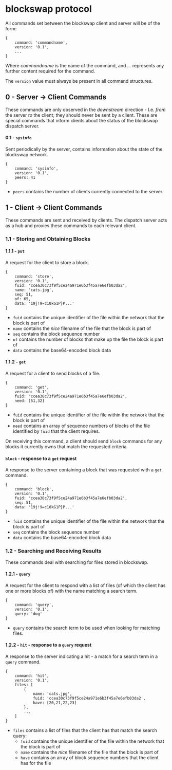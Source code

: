 # blockswap protocol

All commands set between the blockswap client and server will be of the form:

    {
        command: 'commandname',
        version: '0.1',
        ...
    }

Where _commandname_ is the name of the command, and _..._ represents any further content required for the command.

The `version` value must always be present in all command structures.

## 0 - Server → Client Commands

These commands are only observed in the _downstream_ direction - I.e. _from_ the server _to_ the client; they should never be sent by a client. These are special commands that inform clients about the status of the blockswap dispatch server.

#### 0.1 - `sysinfo`

Sent periodically by the server, contains information about the state of the blockswap network.

    {
        command: 'sysinfo',
        version: '0.1',
        peers: 41
    }

* `peers` contains the number of clients currently connected to the server.


## 1 - Client → Client Commands

These commands are sent and received by clients. The dispatch server acts as a hub and proxies these commands to each relevant client.

### 1.1 - Storing and Obtaining Blocks

#### 1.1.1 - `put`

A request for the client to store a block.

    {
        command: 'store',
        version: '0.1',
        fuid: 'ccea30c73f9f5ce24a971e6b3f45a7e6efb03da2',
        name: 'cats.jpg',
        seq: 51,
        of: 65,
        data: '19j!9=c10kG1P}P...'
    }

* `fuid` contains the unique identifier of the file within the network that the block is part of
* `name` contains the _nice_ filename of the file that the block is part of
* `seq` contains the block sequence number
* `of` contains the number of blocks that make up the file the block is part of
* `data` contains the base64-encoded block data

#### 1.1.2 - `get`

A request for a client to send blocks of a file.

    {
        command: 'get',
        version: '0.1',
        fuid: 'ccea30c73f9f5ce24a971e6b3f45a7e6efb03da2',
        need: [51,32]
    }

* `fuid` contains the unique identifier of the file within the network that the block is part of
* `need` contains an array of sequence numbers of blocks of the file identified by `fuid` that the client requires.

On receiving this command, a client should send `block` commands for any blocks it currently owns that match the requested criteria.

#### `block` - response to a `get` request

A response to the server containing a block that was requested with a `get` command.

    {
        command: 'block',
        version: '0.1',
        fuid: 'ccea30c73f9f5ce24a971e6b3f45a7e6efb03da2',
        seq: 51,
        data: '19j!9=c10kG1P}P...'
    }

* `fuid` contains the unique identifier of the file within the network that the block is part of
* `seq` contains the block sequence number
* `data` contains the base64-encoded block data

### 1.2 - Searching and Receiving Results

These commands deal with searching for files stored in blockswap.

#### 1.2.1 - `query`

A request for the client to respond with a list of files (of which the client has one or more blocks of) with the name matching a search term.

    {
        command: 'query',
        version: '0.1',
        query: 'dog'
    }

* `query` contains the search term to be used when looking for matching files.


#### 1.2.2 - `hit` - response to a `query` request

A response to the server indicating a hit - a match for a search term in a `query` command.

    {
        command: 'hit',
        version: '0.1',
        files: [
            {
                name: 'cats.jpg',
                fuid: 'ccea30c73f9f5ce24a971e6b3f45a7e6efb03da2',
                have: [20,21,22,23]
            },
            ...
        ]
    }

* `files` contains a list of files that the client has that match the search query:
    * `fuid` contains the unique identifier of the file within the network that the block is part of
    * `name` contains the _nice_ filename of the file that the block is part of
    * `have` contains an array of block sequence numbers that the client has for the file
